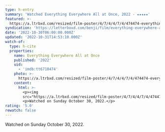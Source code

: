 ```yaml
---
type: h-entry
summary: 'Watched Everything Everywhere All at Once, 2022 - ★★★★★'
featured: >-
  https://a.ltrbxd.com/resized/film-poster/4/7/4/4/7/4/474474-everything-everywhere-all-at-once-0-600-0-900-crop.jpg?v=281f1a041e
syndication: 'https://letterboxd.com/benji/film/everything-everywhere-all-at-once/'
date: '2022-10-30T06:00:00.000Z'
updated: '2022-10-31T14:53:10.000Z'
watch-of:
  type: h-cite
  properties:
    name: Everything Everywhere All at Once
    published: '2022'
    uid:
      - 'imdb:tt6710474'
    photo: >-
      https://a.ltrbxd.com/resized/film-poster/4/7/4/4/7/4/474474-everything-everywhere-all-at-once-0-600-0-900-crop.jpg?v=281f1a041e
    content:
      html: >-
        <p><img
        src="https://a.ltrbxd.com/resized/film-poster/4/7/4/4/7/4/474474-everything-everywhere-all-at-once-0-600-0-900-crop.jpg?v=281f1a041e"/></p>
        <p>Watched on Sunday October 30, 2022.</p>
rating: '5.0'
rewatch: false
---
```

Watched on Sunday October 30, 2022.
